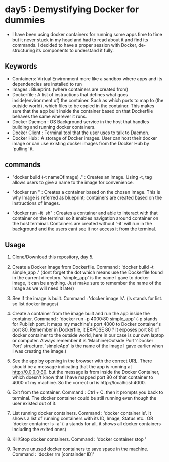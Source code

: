 # day5 : Demystifying Docker for dummies

- I have been using docker containers for running some apps time to time but it never stuck in my head and had to read about it and find its commands. I decided to have a proper session with Docker, de-structuring its components to understand it fully.




## Keywords
- Containers: Virtual Environment more like a sandbox where apps and its dependencies are installed to run
- Images : Blueprint. (where containers are created from)
- Dockerfile : A list of instructions that defines what goes inside(environment of) the container. Such as which ports to map to (the outside world), which files to be copied in the container. This makes sure that the app built inside the container based on that Dockerfile behaves the same wherever it runs.
- Docker Daemon : OS Background service in the host that handles building and running docker containers.
- Docker Client : Terminal tool that the user uses to talk to Daemon.
- Docker Hub : A storage of Docker images. User can host their docker image or can use existing docker images from the Docker Hub by 'pulling' it.




## commands
- "docker build (-t nameOfImage) ." : Creates an image. Using -t, tag allows users to give a name to the image for convenience.

- "docker run <image ID or Repository Name>" : Creates a container based on the chosen Image. This is why Image is referred as blueprint; containers are created based on the instructions of Images.

- "docker run -it <image> sh" : Creates a container and able to interact with that container on the terminal so it enables navigation around container on the host terminal. Containers are created without '-it' will run in the background and the users cant see it nor access it from the terminal.



## Usage
1. Clone/Download this repository, day 5.

2. Create a Docker Image from Dockerfile. Command : 'docker build -t simple_app .' (dont forget the dot which means use the Dockerfile found in the current directory. 'simple_app' is the name I gave to docker image, it can be anything. Just make sure to remember the name of the image as we will need it later)

3. See if the image is built. Command : 'docker image ls'. (ls stands for list. so list docker images)

4. Create a container from the image built and run the app inside the container. Command : 'docker run -p 4000:80 simple_app' (-p stands for Publish port. It maps my machine's port 4000 to Docker container's port 80. Remember in Dockerfile, it EXPOSE 80 ? It exposes port 80 of docker container to the outside world, here in our case is our own laptop or computer. Always remember it is 'Machine/Outside Port':'Docker Port' structure. 'simpleApp' is the name of the image I gave earlier when I was creating the image.)

5. See the app by opening in the browser with the correct URL. There should be a message indicating that the app is running at http://0.0.0.0:80. but the message is from inside the Docker Container, which doesn't know that I have mapped port 80 of that container to 4000 of my machine. So the correct url is http://localhost:4000.

6. Exit from the container. Command : Ctrl + C. then it prompts you back to terminal. The docker container could be still running even though the user existed out of it.

7. List running docker containers. Command : 'docker container ls'. It shows a list of running containers with its ID, Image, Status etc.. OR 'docker container ls -a' (-a stands for all, it shows all docker containers including the exited ones)

8. Kill/Stop docker containers. Command : 'docker container stop <container ID>'

9. Remove unused docker containers to save space in the machine. Command : 'docker rm [containder ID]'

